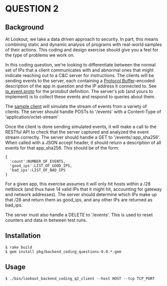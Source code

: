 # QUESTION 2

## Background

At Lookout, we take a data driven approach to security. In part, this means combining static and dynamic analysis of programs with real-world samples of their actions. This coding and design exercise
should give you a feel for the type of problems we work on.

In this coding question, we're looking to differentiate between the normal set of IPs that a client communicates with and abnormal ones that might indicate reaching out to a C&C server for instructions. The clients will be sending events to the server, each containing a [Protocol Buffer](https://code.google.com/p/protobuf/)-encoded description of the app in question and the IP address it connected to. See [ip_event.proto](ip_event.proto) for the protobuf definition. The server's job (and yours to implement) is to collect these events and respond to queries about them.

The [sample client](lib/lookout/backend_coding_questions/q1/client.rb) will simulate the stream of events from a variety of clients. The server should handle POSTs to '/events' with a Content-Type of 'application/octet-stream'

Once the client is done sending simulated events, it will make a call to the RESTful API to check that the server captured and analyzed the event stream correctly. The server should handle a GET to '/events/:app_sha256'. When called with a JSON accept header, it should return a description of all events for that app_sha256. This should be of the form:

    {
      'count':NUMBER_OF_EVENTS,
      'good_ips':LIST_OF_GOOD_IPS,
      'bad_ips':LIST_OF_BAD_IPS
    }

For a given app, this exercise assumes it will only hit hosts within a /28 netblock (and thus have 14 valid IPs that it might hit, accounting for gateway and network addresses). The server should determine which IPs make up that /28 and return them as good_ips, and any other IPs are returned as bad_ips.

The server must also handle a DELETE to '/events'. This is used to reset counters and data in between test runs.

## Installation

    $ rake build
    $ gem install pkg/backend_coding_questions-0.0.*.gem

## Usage

    $ ./bin/lookout_backend_coding_q2_client --host HOST --tcp TCP_PORT
